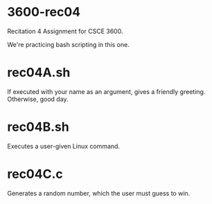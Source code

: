 # 3600-rec04
Recitation 4 Assignment for CSCE 3600.

We're practicing bash scripting in this one. 

# rec04A.sh
If executed with your name as an argument, gives a friendly greeting. Otherwise, good day.

# rec04B.sh
Executes a user-given Linux command.

# rec04C.c
Generates a random number, which the user must guess to win.
